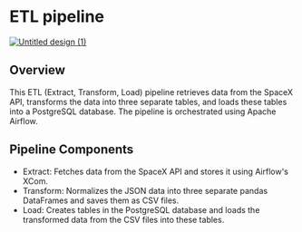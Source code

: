 # ETL pipeline
[![Untitled design (1)](https://github.com/user-attachments/assets/1d5e3f7b-51a3-4fae-b0e2-acf0b8cd41e2)](https://www.canva.com/design/DAGKv9rqINw/QcOn53z-VLSfp3NeIrbKow/edit?utm_content=DAGKv9rqINw&utm_campaign=designshare&utm_medium=link2&utm_source=sharebutton)

## Overview

This ETL (Extract, Transform, Load) pipeline retrieves data from the SpaceX API, transforms the data into three separate tables, and loads these tables into a PostgreSQL database. The pipeline is orchestrated using Apache Airflow.

## Pipeline Components

- Extract: Fetches data from the SpaceX API and stores it using Airflow's XCom.
- Transform: Normalizes the JSON data into three separate pandas DataFrames and saves them as CSV files.
- Load: Creates tables in the PostgreSQL database and loads the transformed data from the CSV files into these tables.
